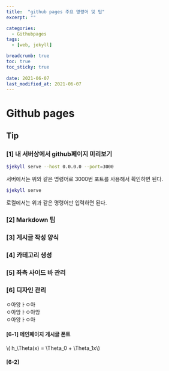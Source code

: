 ```yaml
---
title:  "github pages 주요 명령어 및 팁"
excerpt: ""

categories:
  - Githubpages
tags:
  - [web, jekyll]

breadcrumb: true
toc: true
toc_sticky: true
 
date: 2021-06-07
last_modified_at: 2021-06-07
---
```


# Github pages

## Tip

### [1] 내 서버상에서 github페이지 미리보기
```bash
$jekyll serve --host 0.0.0.0 --port=3000
```
서버에서는 위와 같은 명령어로 3000번 포트를 사용해서 확인하면 된다.

```bash
$jekyll serve
```
로컬에서는 위과 같은 명령어만 입력하면 된다.

### [2] Markdown 팁

### [3] 게시글 작성 양식

### [4] 카테고리 생성

### [5] 좌측 사이드 바 관리

### [6] 디자인 관리


ㅇ아앙ㅏㅇ아<br>
ㅇ아앙ㅏㅇ아앙<br>
ㅇ아앙ㅏㅇ아<br>



#### [6-1] 메인페이지 게시글 폰트

\\( h_\Theta(x) = \Theta_0 + \Theta_1x\\)



#### [6-2] 



